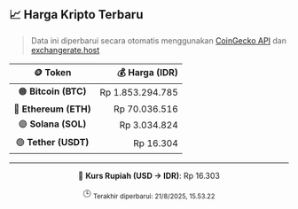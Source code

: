 

<!-- HARGA_KRIPTO -->
## 📈 Harga Kripto Terbaru

> Data ini diperbarui secara otomatis menggunakan [CoinGecko API](https://www.coingecko.com/) dan [exchangerate.host](https://exchangerate.host/)

<div align="center">

| 🪙 Token | 💰 Harga (IDR) |
|:------:|---------------:|
| 🟠 **Bitcoin (BTC)**   | Rp 1.853.294.785 |
| 🔵 **Ethereum (ETH)**  | Rp 70.036.516 |
| 🟣 **Solana (SOL)**    | Rp 3.034.824 |
| 🟢 **Tether (USDT)**   | Rp 16.304 |

---

💱 **Kurs Rupiah (USD → IDR)**: Rp 16.303

🕒 <sub>Terakhir diperbarui: 21/8/2025, 15.53.22</sub>

</div>
<!-- /HARGA_KRIPTO -->